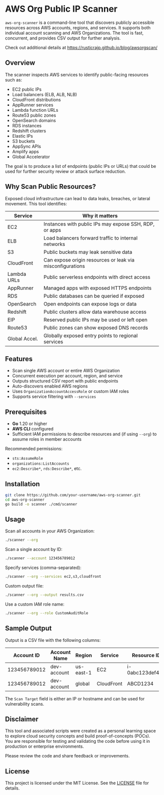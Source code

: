 # AWS Org Public IP Scanner

`aws-org-scanner` is a command-line tool that discovers publicly accessible resources across AWS accounts, regions, and services. It supports both individual account scanning and AWS Organizations. The tool is fast, concurrent, and provides CSV output for further analysis.

Check out additional details at https://rusticrajp.github.io/blog/awsorgscan/

## Overview

The scanner inspects AWS services to identify public-facing resources such as:

- EC2 public IPs
- Load balancers (ELB, ALB, NLB)
- CloudFront distributions
- AppRunner services
- Lambda function URLs
- Route53 public zones
- OpenSearch domains
- RDS instances
- Redshift clusters
- Elastic IPs
- S3 buckets
- AppSync APIs
- Amplify apps
- Global Accelerator

The goal is to produce a list of endpoints (public IPs or URLs) that could be used for further security review or attack surface reduction.

## Why Scan Public Resources?

Exposed cloud infrastructure can lead to data leaks, breaches, or lateral movement. This tool identifies:

| Service        | Why it matters                                             |
|----------------|------------------------------------------------------------|
| EC2            | Instances with public IPs may expose SSH, RDP, or apps     |
| ELB            | Load balancers forward traffic to internal networks        |
| S3             | Public buckets may leak sensitive data                     |
| CloudFront     | Can expose origin resources or leak via misconfigurations  |
| Lambda URLs    | Public serverless endpoints with direct access             |
| AppRunner      | Managed apps with exposed HTTPS endpoints                  |
| RDS            | Public databases can be queried if exposed                 |
| OpenSearch     | Open endpoints can expose logs or data                     |
| Redshift       | Public clusters allow data warehouse access                |
| EIP            | Reserved public IPs may be used or left open               |
| Route53        | Public zones can show exposed DNS records                  |
| Global Accel.  | Globally exposed entry points to regional services         |

## Features

- Scan single AWS account or entire AWS Organization
- Concurrent execution per account, region, and service
- Outputs structured CSV report with public endpoints
- Auto-discovers enabled AWS regions
- Uses `OrganizationAccountAccessRole` or custom IAM roles
- Supports service filtering with `--services`

## Prerequisites

- **Go** 1.20 or higher
- **AWS CLI** configured
- Sufficient IAM permissions to describe resources and (if using `--org`) to assume roles in member accounts

Recommended permissions:
- `sts:AssumeRole`
- `organizations:ListAccounts`
- `ec2:Describe*`, `rds:Describe*`, etc.

## Installation

```bash
git clone https://github.com/your-username/aws-org-scanner.git
cd aws-org-scanner
go build -o scanner ./cmd/scanner
```

## Usage

Scan all accounts in your AWS Organization:

```bash
./scanner --org
```

Scan a single account by ID:

```bash
./scanner --account 123456789012
```

Specify services (comma-separated):

```bash
./scanner --org --services ec2,s3,cloudfront
```

Custom output file:

```bash
./scanner --org --output results.csv
```

Use a custom IAM role name:

```bash
./scanner --org --role CustomAuditRole
```

## Sample Output

Output is a CSV file with the following columns:

| Account ID | Account Name | Region | Service | Resource ID | DNS Name | Public IP | Extra | Scan Target | URL |
|------------|--------------|--------|---------|-------------|----------|-----------|-------|--------------|-----|
| 123456789012 | dev-account | us-east-1 | EC2 | i-0abc123def456 | - | 3.91.203.15 | - | 3.91.203.15 | - |
| 123456789012 | dev-account | global | CloudFront | ABCD1234 | d1234.cloudfront.net | - | - | d1234.cloudfront.net | https://d1234.cloudfront.net |

The `Scan Target` field is either an IP or hostname and can be used for vulnerability scans.

## Disclaimer

This tool and associated scripts were created as a personal learning space to explore cloud security concepts and build proof-of-concepts (POCs).  
You are responsible for testing and validating the code before using it in production or enterprise environments.

Please review the code and share feedback or improvements.

## License

This project is licensed under the MIT License. See the [LICENSE](./LICENSE) file for details.
